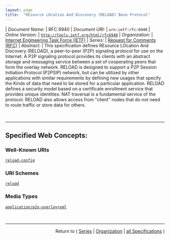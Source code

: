 ```yaml
---
layout: page
title:  "REsource LOcation And Discovery (RELOAD) Base Protocol"
---
```


| *Document Name:* | RFC 6940
| *Document URI:* | `urn:ietf:rfc:6940`
| *Online Version:* | [`http://tools.ietf.org/html/rfc6940`](http://tools.ietf.org/html/rfc6940)
| *Organization:* | [Internet Engineering Task Force (IETF)](..  "List of specification series by this organization")
| *Series:* | [Request for Comments (RFC)](.  "List of specifications in this series")
| *Abstract:* | This specification defines REsource LOcation And Discovery (RELOAD), a peer-to-peer (P2P) signaling protocol for use on the Internet.  A P2P signaling protocol provides its clients with an abstract storage and messaging service between a set of cooperating peers that form the overlay network.  RELOAD is designed to support a P2P Session Initiation Protocol (P2PSIP) network, but can be utilized by other applications with similar requirements by defining new usages that specify the Kinds of data that need to be stored for a particular application.  RELOAD defines a security model based on a certificate enrollment service that provides unique identities.  NAT traversal is a fundamental service of the protocol.  RELOAD also allows access from "client" nodes that do not need to route traffic or store data for others.

<br/>
<hr/>

## Specified Web Concepts:

### Well-Known URIs

[`reload-config`](/concepts/well-known-uri/reload-config "If a URL for the configuration server is not provided, the node MUST do a DNS SRV query using a Service name of &#34;reload-config&#34; and a protocol of TCP to find a configuration server and form the URL by appending a path of &#34;/.well-known/reload-config&#34; to the overlay name.")

### URI Schemes

[`reload`](/concepts/uri-scheme/reload "This section describes the scheme for a reload URI, which can be used to refer to either a peer (e.g., as used in a certificate), or a resource inside a peer.")

### Media Types

[`application/p2p-overlay+xml`](/concepts/media-type/application/p2p-overlay+xml "This specification defines a new content type &#34;application/p2p-overlay+xml&#34; for a MIME entity that contains overlay information.")



<br/>
<hr/>

<p style="text-align: right">Return to ( <a href="./">Series</a> | <a href="../">Organization</a> | <a href="../../">all Specifications</a> )</p>